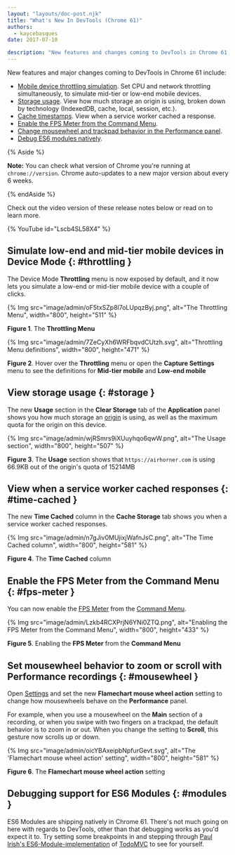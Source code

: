 ```yaml
---
layout: "layouts/doc-post.njk"
title: "What's New In DevTools (Chrome 61)"
authors:
  - kaycebasques
date: 2017-07-10

description: "New features and changes coming to DevTools in Chrome 61."
---
```


New features and major changes coming to DevTools in Chrome 61 include:

- [Mobile device throttling simulation][1]. Set CPU and network throttling simultaneously, to
  simulate mid-tier or low-end mobile devices.
- [Storage usage][2]. View how much storage an origin is using, broken down by technology
  (IndexedDB, cache, local, session, etc.).
- [Cache timestamps][3]. View when a service worker cached a response.
- [Enable the FPS Meter from the Command Menu][4].
- [Change mousewheel and trackpad behavior in the Performance panel][5].
- [Debug ES6 modules natively][6].

{% Aside %}

**Note:** You can check what version of Chrome you're running at `chrome://version`. Chrome
auto-updates to a new major version about every 6 weeks.

{% endAside %}

Check out the video version of these release notes below or read on to learn more.

{% YouTube id="Lscb4SL58X4" %}

## Simulate low-end and mid-tier mobile devices in Device Mode {: #throttling }

The Device Mode **Throttling** menu is now exposed by default, and it now lets you simulate a
low-end or mid-tier mobile device with a couple of clicks.

{% Img src="image/admin/oF5txSZp8l7oLUpqzByj.png", alt="The Throttling Menu", width="800", height="511" %}

**Figure 1**. The **Throttling Menu**

{% Img src="image/admin/7ZeCyXh6WRFbqvdCUtzh.svg", alt="Throttling Menu definitions", width="800", height="471" %}

**Figure 2**. Hover over the **Throttling** menu or open the **Capture Settings** menu to see the
definitions for **Mid-tier mobile** and **Low-end mobile**

## View storage usage {: #storage }

The new **Usage** section in the **Clear Storage** tab of the **Application** panel shows you how
much storage an [origin][7] is using, as well as the maximum quota for the origin on this device.

{% Img src="image/admin/wjRSmrs9iXUuyhqo6qwW.png", alt="The Usage section", width="800", height="507" %}

**Figure 3**. The **Usage** section shows that `https://airhorner.com` is using 66.9KB out of the
origin's quota of 15214MB

## View when a service worker cached responses {: #time-cached }

The new **Time Cached** column in the **Cache Storage** tab shows you when a service worker cached
responses.

{% Img src="image/admin/n7gJiv0MUjixjWafnJsC.png", alt="The Time Cached column", width="800", height="581" %}

**Figure 4**. The **Time Cached** column

## Enable the FPS Meter from the Command Menu {: #fps-meter }

You can now enable the [FPS Meter][8] from the [Command Menu][9].

{% Img src="image/admin/Lzkb4RCXPrjN6YNi0ZTQ.png", alt="Enabling the FPS Meter from the Command Menu", width="800", height="433" %}

**Figure 5**. Enabling the **FPS Meter** from the **Command Menu**

## Set mousewheel behavior to zoom or scroll with Performance recordings {: #mousewheel }

Open [Settings][10] and set the new **Flamechart mouse wheel action** setting to change how
mousewheels behave on the **Performance** panel.

For example, when you use a mousewheel on the **Main** section of a recording, or when you swipe
with two fingers on a trackpad, the default behavior is to zoom in or out. When you change the
setting to **Scroll**, this gesture now scrolls up or down.

{% Img src="image/admin/oicYBAxeipbNpfurGevt.svg", alt="The 'Flamechart mouse wheel action' setting", width="800", height="581" %}

**Figure 6**. The **Flamechart mouse wheel action** setting

## Debugging support for ES6 Modules {: #modules }

ES6 Modules are shipping natively in Chrome 61. There's not much going on here with regards to
DevTools, other than that debugging works as you'd expect it to. Try setting some breakpoints in and
stepping through [Paul Irish's ES6-Module-implementation][11] of [TodoMVC][12] to see for yourself.

[1]: #throttling
[2]: #storage
[3]: #time-cached
[4]: #fps-meter
[5]: #mousewheel
[6]: #modules
[7]: https://tools.ietf.org/html/rfc6454#section-3.2
[8]: /web/tools/chrome-devtools/evaluate-performance/reference#fps-meter
[9]: /web/tools/chrome-devtools/ui#command-menu
[10]: /web/tools/chrome-devtools/ui#settings
[11]: https://paulirish.github.io/es-modules-todomvc/
[12]: http://todomvc.com/
[13]: /web/updates/2017/04/devtools-release-notes#coverage
[14]: /web/updates/2017/04/devtools-release-notes#screenshots
[15]: /web/updates/2017/04/devtools-release-notes#block-requests
[16]: /web/updates/2017/04/devtools-release-notes#async
[17]: /web/updates/2017/04/devtools-release-notes#command-menu
